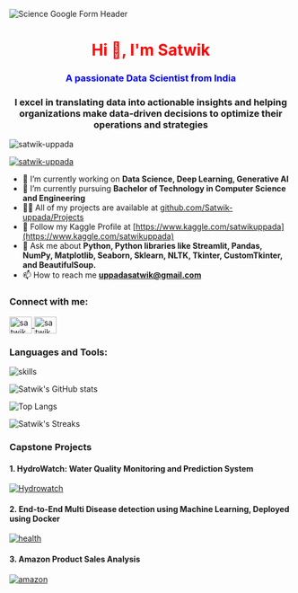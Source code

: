 ![Science Google Form Header](https://github.com/Satwik-uppada/portfolio.github.io/assets/92086645/b074c68e-8e2a-4581-baf4-3a300796c7d0)

<!DOCTYPE html>
<html>
<head>
</head>
<body>

<h1 align="center" style="color: red;">Hi 👋, I'm Satwik</h1>
<h3 align="center" style="color: blue;">A passionate Data Scientist from India</h3> 
<h3 align="center">I excel in translating data into actionable insights and helping organizations make data-driven decisions to optimize their operations and strategies</h3>

<p align="left">
    <img src="https://komarev.com/ghpvc/?username=satwik-uppada&label=Profile%20views&color=0e75b6&style=flat" alt="satwik-uppada" />
</p>

<p align="left">
    <a href="https://github.com/ryo-ma/github-profile-trophy">
        <img src="https://github-profile-trophy.vercel.app/?username=satwik-uppada" alt="satwik-uppada" />
    </a>
</p>

- 🔭 I’m currently working on **Data Science, Deep Learning, Generative AI**
- 🌱 I’m currently pursuing **Bachelor of Technology in Computer Science and Engineering**
- 👨‍💻 All of my projects are available at [github.com/Satwik-uppada/Projects](https://github.com/Satwik-uppada?tab=repositories)
- 🦆 Follow my Kaggle Profile at [https://www.kaggle.com/satwikuppada](https://www.kaggle.com/satwikuppada)
- 💬 Ask me about **Python, Python libraries like Streamlit, Pandas, NumPy, Matplotlib, Seaborn, Sklearn, NLTK, Tkinter, CustomTkinter, and BeautifulSoup.**
- 📫 How to reach me **uppadasatwik@gmail.com**

<h3 align="left">Connect with me:</h3>
<p align="left">
    <a href="https://www.linkedin.com/in/satwik-uppada/" target="blank">
        <img align="center" src="https://raw.githubusercontent.com/rahuldkjain/github-profile-readme-generator/master/src/images/icons/Social/linked-in-alt.svg" alt="satwik uppada" height="30" width="40" />
    </a>
    <a href="https://www.hackerrank.com/profile/uppadasatwik" target="blank">
        <img align="center" src="https://raw.githubusercontent.com/rahuldkjain/github-profile-readme-generator/master/src/images/icons/Social/hackerrank.svg" alt="satwik uppada" height="30" width="40" />
    </a>
</p>

<h3 align="left">Languages and Tools:</h3>
<p align="left">
    <img src="https://skillicons.dev/icons?i=py,mysql,html,css,sklearn,vscode,pycharm,anaconda,firebase,docker,github,git,ubuntu,linux&perline=7" alt="skills" />
</p>

<p align="left">
    <img src="https://github-readme-stats.vercel.app/api?username=satwik-uppada&show_icons=true&theme=light" alt="Satwik's GitHub stats" />
</p>
<p align="left">
    <img src="https://github-readme-stats.vercel.app/api/top-langs/?username=satwik-uppada&theme=light" alt="Top Langs" />
</p>
<p align="left">
    <img src="https://github-readme-streak-stats.herokuapp.com/?user=satwik-uppada&theme=light" alt="Satwik's Streaks" />
</p>

<h3 align='left'>Capstone Projects</h3>

<h4>1. HydroWatch: Water Quality Monitoring and Prediction System</h4>
<a href="https://github.com/Satwik-uppada/HydroWatch-Water-Quality-Monitoring-and-Prediction-System">
    <img src="https://github.com/Satwik-uppada/Satwik-uppada/assets/92086645/0bada106-acf5-43f2-b71e-d5cf19a8508c" alt="Hydrowatch" />
</a>

<h4>2. End-to-End Multi Disease detection using Machine Learning, Deployed using Docker</h4>
<a href="https://github.com/Satwik-uppada/Dockerized-Health-Assistant">
    <img src="https://github.com/Satwik-uppada/Dockerized-Health-Assistant/assets/92086645/29624108-edbf-4474-b1fd-b79bd6e6ab50" alt="health" />
</a>

<h4>3. Amazon Product Sales Analysis</h4>
<a href="https://github.com/Satwik-uppada/Amazon-Product-Sales-analysis-using-Python">
    <img src="https://github.com/Satwik-uppada/Data-Analysis-Capstone-Project/assets/92086645/138ac416-fb8c-4c5f-b06e-788d14cd3136" alt="amazon" />
</a>

</body>
</html>
